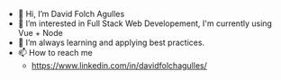 - 👋 Hi, I’m David Folch Agulles
- 👀 I’m interested in Full Stack Web Developement, I'm currently using Vue + Node
- 🌱 I’m always learning and applying best practices.
- 📫 How to reach me
  - https://www.linkedin.com/in/davidfolchagulles/
